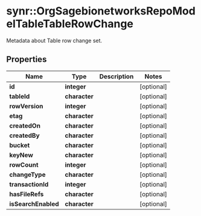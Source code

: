 # synr::OrgSagebionetworksRepoModelTableTableRowChange

Metadata about Table row change set.

## Properties
Name | Type | Description | Notes
------------ | ------------- | ------------- | -------------
**id** | **integer** |  | [optional] 
**tableId** | **character** |  | [optional] 
**rowVersion** | **integer** |  | [optional] 
**etag** | **character** |  | [optional] 
**createdOn** | **character** |  | [optional] 
**createdBy** | **character** |  | [optional] 
**bucket** | **character** |  | [optional] 
**keyNew** | **character** |  | [optional] 
**rowCount** | **integer** |  | [optional] 
**changeType** | **character** |  | [optional] 
**transactionId** | **integer** |  | [optional] 
**hasFileRefs** | **character** |  | [optional] 
**isSearchEnabled** | **character** |  | [optional] 


